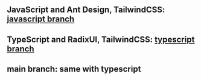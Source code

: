 ## JavaScript and Ant Design, TailwindCSS: [javascript branch](https://github.com/Tyrese-FullStackGenius/Sanity-React-Simple-CMS/tree/javascript)

## TypeScript and RadixUI, TailwindCSS: [typescript branch](https://github.com/Tyrese-FullStackGenius/Sanity-React-Simple-CMS/tree/typescript)

## main branch: same with typescript

